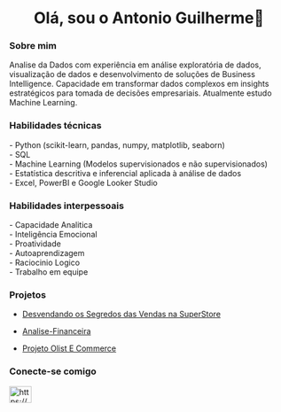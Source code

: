 <h1 align="center">Olá, sou o Antonio Guilherme👋</h1>

<h3>Sobre mim</h3>
Analise da Dados com experiência em análise exploratória de dados, visualização de dados e desenvolvimento de soluções de Business Intelligence. Capacidade em transformar dados complexos em insights estratégicos para tomada de decisões empresariais. Atualmente estudo Machine Learning.

<h3>Habilidades técnicas</h3>
- Python (scikit-learn, pandas, numpy, matplotlib, seaborn)<br>
- SQL<br>
- Machine Learning (Modelos supervisionados e não supervisionados)<br>
- Estatística descritiva e inferencial aplicada à análise de dados<br>
- Excel, PowerBI e Google Looker Studio<br>

<h3>Habilidades interpessoais</h3>
- Capacidade Analitica<br>
- Inteligência Emocional<br>
- Proatividade<br>
- Autoaprendizagem<br>
- Raciocinio Logico<br>
- Trabalho em equipe<br>

<h3>Projetos</h3>

-  [Desvendando os Segredos das Vendas na SuperStore](https://github.com/gui-93/SuperStore)

-  [Analise-Financeira](https://github.com/gui-93/Analise-Financeira)

-  [Projeto Olist E Commerce](https://github.com/gui-93/Projeto-Olist)

<h3 align="left">Conecte-se comigo</h3>
<p align="left">
<a href="https://linkedin.com/in/https://www.linkedin.com/in/antonio-guilherme-almeida-santos/" target="blank"><img align="center" src="https://raw.githubusercontent.com/rahuldkjain/github-profile-readme-generator/master/src/images/icons/Social/linked-in-alt.svg" alt="https://www.linkedin.com/in/antonio-guilherme-almeida-santos/" height="30" width="40" /></a>
</p>
